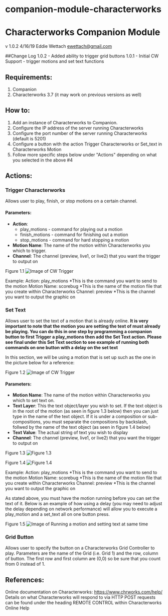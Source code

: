 # companion-module-characterworks
# Characterworks Companion Module
v 1.0.2
4/16/19
Eddie Wettach <ewettach@gmail.com>

##Change Log
1.0.2 - Added ability to trigger grid buttons
1.0.1 - Initial CW Support - trigger motions and set text functions

## Requirements:
1.  Companion
2.  Characterworks 3.7 (it may work on previous versions as well)

## How to:
1.  Add an instance of Characterworks to Companion.
2.  Configure the IP address of the server running Characterworks
3.  Configure the port number of the server running Characterworks (default is 5201)
4.  Configure a button with the action Trigger Characterworks or Set_text in Characterworks Motion
5.  Follow more specific steps below under "Actions" depending on what you selected in the above #4


## Actions:
### Trigger Characterworks

Allows user to play, finish, or stop motions on a certain channel. 

#### Parameters:

- **Action**:
  - play_motions - command for playing out a motion
  - finish_motions - command for finishing out a motion
  - stop_motions - command for hard stopping a motion
- **Motion Name**: The name of the motion within Characterworks you which to trigger.
- **Channel**:  The channel (preview, live1, or live2) that you want the trigger to output on

Figure 1.1
![Image of CW Trigger](https://raidernetwork.org/github/images/trigger_characterworks.png)

Example:
Action: play_motions     *This is the command you want to send to the motion
Motion Name: scorebug    *This is the name of the motion file that you create within Characterworks
Channel: preview         *This is the channel you want to output the graphic on   





### Set Text

Allows user to set the text of a motion that is already online.
**It is very important to note that the motion you are setting the text of must already be playing.  You can do this in one step by programming a companion button to first Trigger a play_motions then add the Set Text action.  Please see final under this Set Text section to see example of running both commands on one button with a delay on the set text**

In this section, we will be using a motion that is set up such as the one in the picture below for a reference:

Figure 1.2
![Image of CW Trigger](https://raidernetwork.org/github/images/cw-comp.png)


#### Parameters:
- **Motion Name**: The name of the motion within Characterworks you which to set text on.
- **Text Layer**: This the text object/layer you wish to set.  If the text object is in the root of the motion (as seen in figure 1.3 below) then you can just type in the name of the text object.  If it is under a composition or sub-compositions, you must separate the compositions by backslash, follwed by the name of the text object (as seen in figure 1.4 below)
- **Text Value**: The actual string of text you wish to display
- **Channel**:  The channel (preview, live1, or live2) that you want the trigger to output on

Figure 1.3
![Figure 1.3](https://raidernetwork.org/github/images/set_text_nocompositions.png)

Figure 1.4
![Figure 1.4](https://raidernetwork.org/github/images/set_text_onecomposition.png)


Example:
Action: play_motions     *This is the command you want to send to the motion
Motion Name: scorebug    *This is the name of the motion file that you create within Characterworks
Channel: preview         *This is the channel you want to output the graphic on   


As stated above, you must have the motion running before you can set the text of it.  Below is an example of how using a delay (you may need to adjust the delay depending on network performance) will allow you to execute a play_motion and a set_text all on one button press.

Figure 1.5
![Image of Running a motion and setting text at same time](https://raidernetwork.org/github/images/runmotion_settext.png)



### Grid Button

Allows user to specify the button on a Characterworks Grid Controller to play.  Parameters are the name of the Grid (i.e. Grid 1) and the row, column of button.  The first row and first column are (0,0) so be sure that you count from 0 instead of 1.


## References:
Online documentation on Characterworks:
https://www.chrworks.com/help/
Details on what Characterworks will respond to via HTTP POST requests can be found under the heading REMOTE CONTROL within Characterworks Online Help

